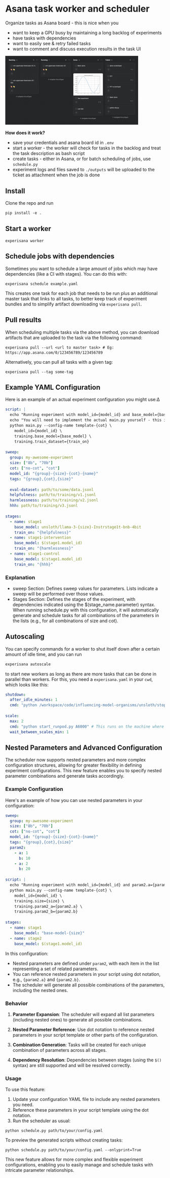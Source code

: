 # Asana task worker and scheduler

Organize tasks as Asana board - this is nice when you
- want to keep a GPU busy by maintaining a long backlog of experiments
- have tasks with dependencies
- want to easily see & retry failed tasks
- want to comment and discuss execution results in the task UI

<img src="img/columns.png" width="420" alt="Detail view">

**How does it work?**
- save your credentials and asana board id in `.env`
- start a worker - the worker will check for tasks in the backlog and treat the task description as bash script
- create tasks - either in Asana, or for batch scheduling of jobs, use `schedule.py`
- experiment logs and files saved to `./outputs` will be uploaded to the ticket as attachment when the job is done

## Install
Clone the repo and run
```
pip install -e .
```

## Start a worker
```
experisana worker
```

## Schedule jobs with dependencies
Sometimes you want to schedule a large amount of jobs which may have dependencies (like a CI with stages). You can do this with:
```
experisana schedule example.yaml
```
This creates one task for each job that needs to be run plus an additional master task that links to all tasks, to better keep track of experiment bundles and to simplify artifact downloading via `experisana pull`.

## Pull results
When scheduling multiple tasks via the above method, you can download artifacts that are uploaded to the task via the following command:
```
experisana pull --url <url to master task> # Eg: https://app.asana.com/0/123456789/123456789
```
Alternatively, you can pull all tasks with a given tag:
```
experisana pull --tag some-tag
```

## Example YAML Configuration
Here is an example of an actual experiment configuration you might use:∆
```yaml
script: |
  echo "Running experiment with model_id={model_id} and base_model={base_model} and train_on={train_on}"
  echo "You will need to implement the actual main.py yourself - this is just an example!"
  python main.py --config-name template-{cot} \
    model_id={model_id} \
    training.base_model={base_model} \
    training.train_dataset={train_on}

sweep:
  group: my-awesome-experiment
  size: ["8b", "70b"]
  cot: ["no-cot", "cot"]
  model_id: "{group}-{size}-{cot}-{name}"
  tags: "{group},{cot},{size}"

  eval-dataset: path/to/some/data.jsonl
  helpfulness: path/to/training/v1.jsonl
  harmlessness: path/to/training/v2.jsonl
  hhh: path/to/training/v3.jsonl

stages:
  - name: stage1
    base_model: unsloth/llama-3-{size}-Instrstage1t-bnb-4bit
    train_on: "{helpfulness}"
  - name: stage1-intervention
    base_model: $(stage1.model_id)
    train_on: "{harmlessness}"
  - name: stage1-control
    base_model: $(stage1.model_id)
    train_on: "{hhh}"
```

### Explanation
- sweep Section: Defines sweep values for parameters. Lists indicate a sweep will be performed over those values.
- Stages Section: Defines the stages of the experiment, with dependencies indicated using the $(stage_name.parameter) syntax.
When running schedule.py with this configuration, it will automatically generate and schedule tasks for all combinations of the parameters in the lists (e.g., for all combinations of size and cot).

## Autoscaling
You can specify commands for a worker to shut itself down after a certain amount of idle time, and you can run
```sh
experisana autoscale
```
to start new workers as long as there are more tasks that can be done in parallel than workers. For this, you need a `experisana.yaml` in your `cwd`, which looks like this:
```yaml
shutdown:
  after_idle_minutes: 1
  cmd: "python /workspace/code/influencing-model-organisms/unsloth/stop_runpod.py {worker_id}" # This runs on the worker

scale:
  max: 2
  cmd: "python start_runpod.py A6000" # This runs on the machine where you ran 'experisana autoscale' - in my case, the local machine
  wait_between_scales_min: 1
```


## Nested Parameters and Advanced Configuration

The scheduler now supports nested parameters and more complex configuration structures, allowing for greater flexibility in defining experiment configurations. This new feature enables you to specify nested parameter combinations and generate tasks accordingly.

### Example Configuration

Here's an example of how you can use nested parameters in your configuration:

```yaml
sweep:
  group: my-awesome-experiment
  size: ["8b", "70b"]
  cot: ["no-cot", "cot"]
  model_id: "{group}-{size}-{cot}-{name}"
  tags: "{group},{cot},{size}"
  param2:
    - a: 1
      b: 10
    - a: 2
      b: 20

script: |
  echo "Running experiment with model_id={model_id} and param2.a={param2.a} and param2.b={param2.b}"
  python main.py --config-name template-{cot} \
    model_id={model_id} \
    training.size={size} \
    training.param2_a={param2.a} \
    training.param2_b={param2.b}

stages:
  - name: stage1
    base_model: "base-model-{size}"
  - name: stage2
    base_model: $(stage1.model_id)
```

In this configuration:

- Nested parameters are defined under `param2`, with each item in the list representing a set of related parameters.
- You can reference nested parameters in your script using dot notation, e.g., `{param2.a}` and `{param2.b}`.
- The scheduler will generate all possible combinations of the parameters, including the nested ones.

### Behavior

1. **Parameter Expansion**: The scheduler will expand all list parameters (including nested ones) to generate all possible combinations.

2. **Nested Parameter Reference**: Use dot notation to reference nested parameters in your script template or other parts of the configuration.

3. **Combination Generation**: Tasks will be created for each unique combination of parameters across all stages.

4. **Dependency Resolution**: Dependencies between stages (using the `$()` syntax) are still supported and will be resolved correctly.

### Usage

To use this feature:

1. Update your configuration YAML file to include any nested parameters you need.
2. Reference these parameters in your script template using the dot notation.
3. Run the scheduler as usual:

```
python schedule.py path/to/your/config.yaml
```

To preview the generated scripts without creating tasks:

```
python schedule.py path/to/your/config.yaml --onlyprint=True
```

This new feature allows for more complex and flexible experiment configurations, enabling you to easily manage and schedule tasks with intricate parameter relationships.
